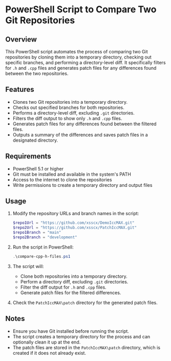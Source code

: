 
# PowerShell Script to Compare Two Git Repositories

## Overview

This PowerShell script automates the process of comparing two Git repositories by cloning them into a temporary directory, checking out specific branches, and performing a directory-level diff. It specifically filters for `.h` and `.cpp` files and generates patch files for any differences found between the two repositories.

## Features

- Clones two Git repositories into a temporary directory.
- Checks out specified branches for both repositories.
- Performs a directory-level diff, excluding `.git` directories.
- Filters the diff output to show only `.h` and `.cpp` files.
- Generates patch files for any differences found between the filtered files.
- Outputs a summary of the differences and saves patch files in a designated directory.

## Requirements

- PowerShell 5.1 or higher
- Git must be installed and available in the system's PATH
- Access to the internet to clone the repositories
- Write permissions to create a temporary directory and output files

## Usage

1. Modify the repository URLs and branch names in the script:
   ```powershell
   $repo1Url = "https://github.com/xsscx/DemoIccMAX.git"
   $repo2Url = "https://github.com/xsscx/PatchIccMAX.git"
   $repo1Branch = "main"
   $repo2Branch = "development"
   ```

2. Run the script in PowerShell:
   ```powershell
   .\compare-cpp-h-files.ps1
   ```

3. The script will:
   - Clone both repositories into a temporary directory.
   - Perform a directory diff, excluding `.git` directories.
   - Filter the diff output for `.h` and `.cpp` files.
   - Generate patch files for the filtered differences.

4. Check the `PatchIccMAX\patch` directory for the generated patch files.

## Notes

- Ensure you have Git installed before running the script.
- The script creates a temporary directory for the process and can optionally clean it up at the end.
- The patch files are stored in the `PatchIccMAX\patch` directory, which is created if it does not already exist.

